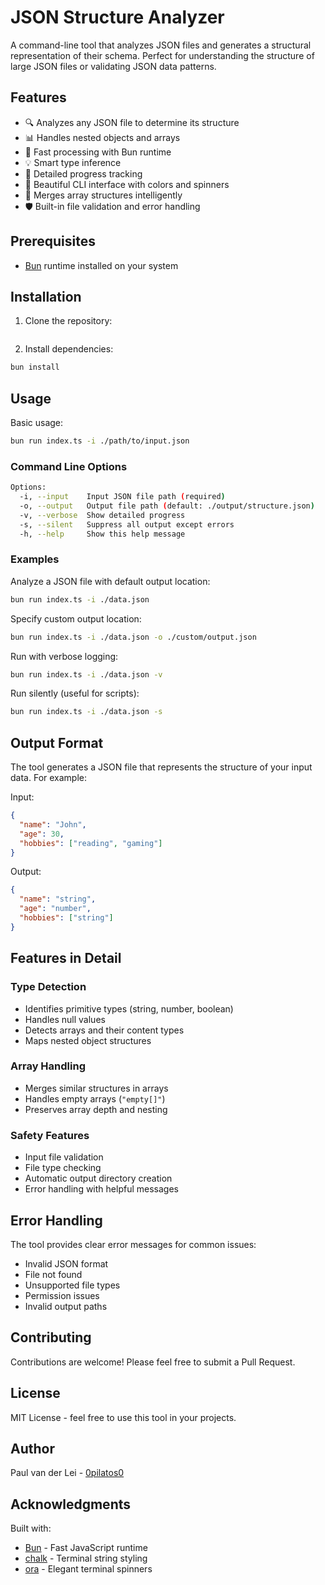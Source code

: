# JSON Structure Analyzer

A command-line tool that analyzes JSON files and generates a structural representation of their schema. Perfect for understanding the structure of large JSON files or validating JSON data patterns.

## Features

- 🔍 Analyzes any JSON file to determine its structure
- 📊 Handles nested objects and arrays
- 🚀 Fast processing with Bun runtime
- 💡 Smart type inference
- 📝 Detailed progress tracking
- 🎨 Beautiful CLI interface with colors and spinners
- 🔄 Merges array structures intelligently
- 🛡️ Built-in file validation and error handling

## Prerequisites

- [Bun](https://bun.sh) runtime installed on your system

## Installation

1. Clone the repository:

```bash

```

2. Install dependencies:

```bash
bun install
```

## Usage

Basic usage:

```bash
bun run index.ts -i ./path/to/input.json
```

### Command Line Options

```bash
Options:
  -i, --input    Input JSON file path (required)
  -o, --output   Output file path (default: ./output/structure.json)
  -v, --verbose  Show detailed progress
  -s, --silent   Suppress all output except errors
  -h, --help     Show this help message
```

### Examples

Analyze a JSON file with default output location:

```bash
bun run index.ts -i ./data.json
```

Specify custom output location:

```bash
bun run index.ts -i ./data.json -o ./custom/output.json
```

Run with verbose logging:

```bash
bun run index.ts -i ./data.json -v
```

Run silently (useful for scripts):

```bash
bun run index.ts -i ./data.json -s
```

## Output Format

The tool generates a JSON file that represents the structure of your input data. For example:

Input:

```json
{
  "name": "John",
  "age": 30,
  "hobbies": ["reading", "gaming"]
}
```

Output:

```json
{
  "name": "string",
  "age": "number",
  "hobbies": ["string"]
}
```

## Features in Detail

### Type Detection

- Identifies primitive types (string, number, boolean)
- Handles null values
- Detects arrays and their content types
- Maps nested object structures

### Array Handling

- Merges similar structures in arrays
- Handles empty arrays (`"empty[]"`)
- Preserves array depth and nesting

### Safety Features

- Input file validation
- File type checking
- Automatic output directory creation
- Error handling with helpful messages

## Error Handling

The tool provides clear error messages for common issues:

- Invalid JSON format
- File not found
- Unsupported file types
- Permission issues
- Invalid output paths

## Contributing

Contributions are welcome! Please feel free to submit a Pull Request.

## License

MIT License - feel free to use this tool in your projects.

## Author

Paul van der Lei - [0pilatos0](https://github.com/0pilatos0)

## Acknowledgments

Built with:

- [Bun](https://bun.sh) - Fast JavaScript runtime
- [chalk](https://github.com/chalk/chalk) - Terminal string styling
- [ora](https://github.com/sindresorhus/ora) - Elegant terminal spinners
